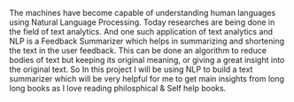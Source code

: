 The machines have become capable of understanding human languages using Natural Language Processing. Today researches are being done in the field of text analytics.
And one such application of text analytics and NLP is a Feedback Summarizer which helps in summarizing and shortening the text in the user feedback. This can be done an algorithm to reduce bodies of text but keeping its original meaning, or giving a great insight into the original text. So In this project I will be using NLP to build a text summarizer which will be very helpful for me to get main insights from long long books as I love reading philosphical & Self help books.
